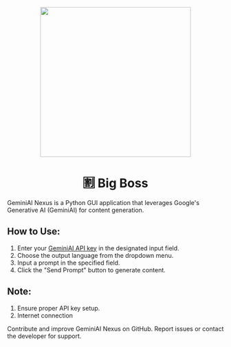 <div align="center">
  <img src="https://sandaruwan-img-host.pages.dev/88976667.png" width="350" height="350">



  <h1> 🈹 Big Boss</h1>
</div>

GeminiAI Nexus is a Python GUI application that leverages Google's Generative AI (GeminiAI) for content generation.

## How to Use:

1. Enter your [GeminiAI API key](https://ai.google.dev/) in the designated input field.
2. Choose the output language from the dropdown menu.
3. Input a prompt in the specified field.
4. Click the "Send Prompt" button to generate content.

## Note:
1. Ensure proper API key setup.
2. Internet connection

Contribute and improve GeminiAI Nexus on GitHub. Report issues or contact the developer for support.
